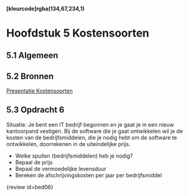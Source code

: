 #### [kleurcode]rgba(134,67,234,1)

#  Hoofdstuk 5 Kostensoorten

## 5.1 Algemeen

## 5.2 Bronnen

[Presentatie Kostensoorten](https://elo.kw1c.nl/CMS/Studie/811%20ICT-Academie/811%20VakkenInhoud/%5BB.05%20BED%5D%20Bedrijfskunde/Productie/01.%20Reader/Bedrijfskunde%20les5_Ed.pptx)

## 5.3 Opdracht 6

Situatie: Je bent een IT bedrijf begonnen en je gaat je in een nieuw kantoorpand vestigen. Bij de software die je gaat ontwikkelen wil je de kosten van de bedrijfsmiddelen, die je nodig hebt om de software te ontwikkelen, doorrekenen in de uiteindelijke prijs.

- Welke spullen (bedrijfsmiddelen) heb je nodig?
- Bepaal de prijs
- Bepaal de vermoedelijke levensduur
- Bereken de afschrijvingskosten per jaar per bedrijfsmiddel

{review id=bed06}
